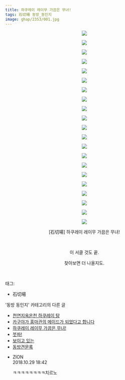 ```yaml
---
title: 하쿠레이 레이무 가끔은 무녀!
tags: 石切場 동방_동인지
image: ghap/2353/001.jpg
---
```

<div class="article">
<p style="text-align: center; clear: none; float: none;"><img src="{{ site.nasurl }}/ghap/2353/001.jpg"/></p>
<p style="text-align: center; clear: none; float: none;"><img src="{{ site.nasurl }}/ghap/2353/002.jpg"/></p>
<p style="text-align: center; clear: none; float: none;"><img src="{{ site.nasurl }}/ghap/2353/003.jpg"/></p>
<p style="text-align: center; clear: none; float: none;"><img src="{{ site.nasurl }}/ghap/2353/004.jpg"/></p>
<p style="text-align: center; clear: none; float: none;"><img src="{{ site.nasurl }}/ghap/2353/005.jpg"/></p>
<p style="text-align: center; clear: none; float: none;"><img src="{{ site.nasurl }}/ghap/2353/006.jpg"/></p>
<p style="text-align: center; clear: none; float: none;"><img src="{{ site.nasurl }}/ghap/2353/007.jpg"/></p>
<p style="text-align: center; clear: none; float: none;"><img src="{{ site.nasurl }}/ghap/2353/008.jpg"/></p>
<p style="text-align: center; clear: none; float: none;"><img src="{{ site.nasurl }}/ghap/2353/009.jpg"/></p>
<p style="text-align: center; clear: none; float: none;"><img src="{{ site.nasurl }}/ghap/2353/010.jpg"/></p>
<p style="text-align: center; clear: none; float: none;"><img src="{{ site.nasurl }}/ghap/2353/011.jpg"/></p>
<p style="text-align: center; clear: none; float: none;"><img src="{{ site.nasurl }}/ghap/2353/012.jpg"/></p>
<p style="text-align: center; clear: none; float: none;"><img src="{{ site.nasurl }}/ghap/2353/013.jpg"/></p>
<p style="text-align: center; clear: none; float: none;"><img src="{{ site.nasurl }}/ghap/2353/014.jpg"/></p>
<p style="text-align: center; clear: none; float: none;"><img src="{{ site.nasurl }}/ghap/2353/015.jpg"/></p>
<p style="text-align: center; clear: none; float: none;"><img src="{{ site.nasurl }}/ghap/2353/016.jpg"/></p>
<p style="text-align: center; clear: none; float: none;"><img src="{{ site.nasurl }}/ghap/2353/017.jpg"/></p>
<p style="text-align: center; clear: none; float: none;"><img src="{{ site.nasurl }}/ghap/2353/018.jpg"/></p>
<p style="text-align: center; clear: none; float: none;"><img src="{{ site.nasurl }}/ghap/2353/019.jpg"/></p>
<p style="text-align: center; clear: none; float: none;"><img src="{{ site.nasurl }}/ghap/2353/020.jpg"/></p>
<p style="text-align: center; clear: none; float: none;"><img src="{{ site.nasurl }}/ghap/2353/021.jpg"/></p>
<p style="text-align: center; clear: none; float: none;">[石切場] 하쿠레이 레이무 가끔은 무녀!</p>
<p style="text-align: center; clear: none; float: none;"><br/></p>
<p style="text-align: center; clear: none; float: none;">이 서클 것도 끝.</p>
<p style="text-align: center; clear: none; float: none;">찾아보면 더 나올지도.</p>
<p><br/></p>
</div><div class="tagTrail">
<p>태그: </p>
<ul>
<li>石切場</li>
</ul>
</div><div class="another">
<p>'동방 동인지' 카테고리의 다른 글</p>
<ul>
<li><a href="/2016-09-27-ghap_2355">천연지옥온천 하쿠레이 탕</a></li>
<li><a href="/2016-09-26-ghap_2354">카구야가 홍마관의 메이드가 되었다고 합니다</a></li>
<li><a href="/2016-09-26-ghap_2353">하쿠레이 레이무 가끔은 무녀!</a></li>
<li><a href="/2016-09-26-ghap_2352">붓파!</a></li>
<li><a href="/2016-09-26-ghap_2351">보이고 있는</a></li>
<li><a href="/2016-09-26-ghap_2350">동방견문록</a></li>
</ul>
</div><div class="cb_module cb_fluid">
<div class="cb_wrt cb_profile">
<div class="comment">
<ul>
<li class="cb_thumb_off" id="comment15364511">
<div class="cb_comment_area">
<div class="cb_info_area">
<div class="cb_section">
<span class="cb_nick_name">ZION</span>
</div>
<div class="cb_section">
<span class="cb_date">2018.10.29 18:42 </span>
</div>
</div>
<div class="cb_dsc_comment">
<p class="cb_dsc">
											ㅋㅋㅋㅋㅋㅋㅋㅋ치르노
										</p>
</div>
</div></li>
</ul>
</div>
</div><!-- commentList close -->
</div>